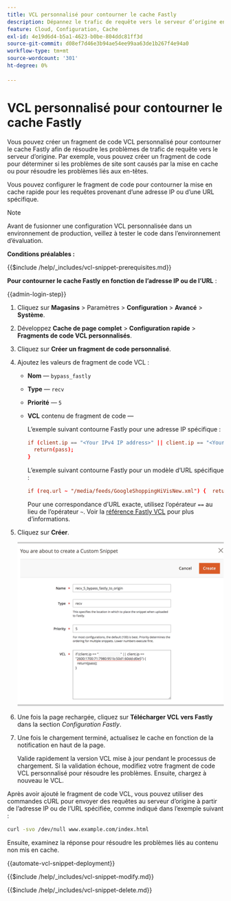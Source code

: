 ```yaml
---
title: VCL personnalisé pour contourner le cache Fastly
description: Dépannez le trafic de requête vers le serveur d’origine en créant un fragment de code VCL personnalisé pour contourner le cache Fastly.
feature: Cloud, Configuration, Cache
exl-id: 4e19d6d4-b5a1-4623-b0be-804ddc81ff3d
source-git-commit: d08ef7d46e3b94ae54ee99aa63de1b267f4e94a0
workflow-type: tm+mt
source-wordcount: '301'
ht-degree: 0%

---
```


# VCL personnalisé pour contourner le cache Fastly

Vous pouvez créer un fragment de code VCL personnalisé pour contourner le cache Fastly afin de résoudre les problèmes de trafic de requête vers le serveur d’origine. Par exemple, vous pouvez créer un fragment de code pour déterminer si les problèmes de site sont causés par la mise en cache ou pour résoudre les problèmes liés aux en-têtes.

Vous pouvez configurer le fragment de code pour contourner la mise en cache rapide pour les requêtes provenant d’une adresse IP ou d’une URL spécifique.

>[!NOTE]
>
>Avant de fusionner une configuration VCL personnalisée dans un environnement de production, veillez à tester le code dans l’environnement d’évaluation.

**Conditions préalables :**

{{$include /help/_includes/vcl-snippet-prerequisites.md}}

**Pour contourner le cache Fastly en fonction de l’adresse IP ou de l’URL** :

{{admin-login-step}}

1. Cliquez sur **Magasins** > Paramètres > **Configuration** > **Avancé** > **Système**.

1. Développez **Cache de page complet** > **Configuration rapide** > **Fragments de code VCL personnalisés**.

1. Cliquez sur **Créer un fragment de code personnalisé**.

1. Ajoutez les valeurs de fragment de code VCL :

   - **Nom** — `bypass_fastly`

   - **Type** — `recv`

   - **Priorité** — `5`

   - **VCL** contenu de fragment de code —

     L’exemple suivant contourne Fastly pour une adresse IP spécifique :

     ```conf
     if (client.ip == "<Your IPv4 IP address>" || client.ip == "<Your IPv6 IP address>") {
       return(pass);
     }
     ```

     L’exemple suivant contourne Fastly pour un modèle d’URL spécifique :

     ```conf
     if (req.url ~ "/media/feeds/GoogleShoppingHiVisNew.xml") {  return (pass);}
     ```

     Pour une correspondance d’URL exacte, utilisez l’opérateur `==` au lieu de l’opérateur `~`. Voir la [référence Fastly VCL] pour plus d’informations.

1. Cliquez sur **Créer**.

   ![Créer un fragment de code VCL de contournement Fastly](/help/assets/cdn/fastly-create-bypass-snippet.png)

1. Une fois la page rechargée, cliquez sur **Télécharger VCL vers Fastly** dans la section *Configuration Fastly*.

1. Une fois le chargement terminé, actualisez le cache en fonction de la notification en haut de la page.

   Valide rapidement la version VCL mise à jour pendant le processus de chargement. Si la validation échoue, modifiez votre fragment de code VCL personnalisé pour résoudre les problèmes. Ensuite, chargez à nouveau le VCL.

Après avoir ajouté le fragment de code VCL, vous pouvez utiliser des commandes cURL pour envoyer des requêtes au serveur d’origine à partir de l’adresse IP ou de l’URL spécifiée, comme indiqué dans l’exemple suivant :

```bash
curl -svo /dev/null www.example.com/index.html
```

Ensuite, examinez la réponse pour résoudre les problèmes liés au contenu non mis en cache.

{{automate-vcl-snippet-deployment}}

{{$include /help/_includes/vcl-snippet-modify.md}}

{{$include /help/_includes/vcl-snippet-delete.md}}

<!--External link definitions-->

[Référence Fastly VCL]: https://docs.fastly.com/vcl/

<!-- Last updated from includes: 2025-01-27 17:16:28 -->
